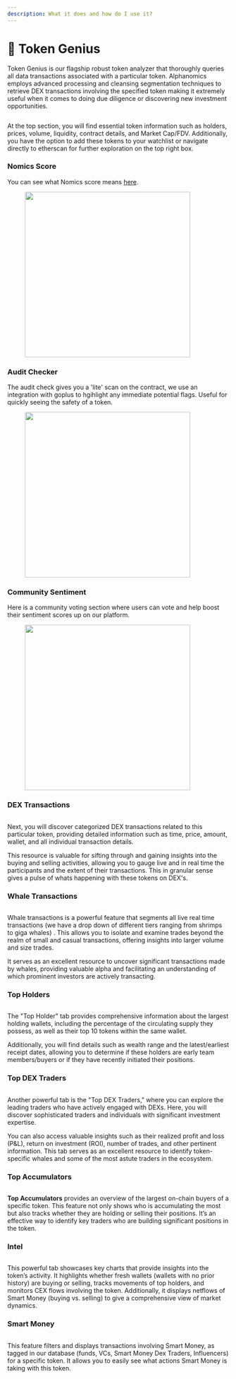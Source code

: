 ```yaml
---
description: What it does and how do I use it?
---
```


# 🔵 Token Genius

Token Genius is our flagship robust token analyzer that thoroughly queries all data transactions associated with a particular token. Alphanomics employs advanced processing and cleansing segmentation techniques to retrieve DEX transactions involving the specified token making it extremely useful when it comes to doing due diligence or discovering new investment opportunities.

<figure><img src="../.gitbook/assets/Screenshot 2024-08-29 at 13.10.58.png" alt=""><figcaption></figcaption></figure>

At the top section, you will find essential token information such as holders, prices, volume, liquidity, contract details, and Market Cap/FDV. Additionally, you have the option to add these tokens to your watchlist or navigate directly to etherscan for further exploration on the top right box.

### Nomics Score

You can see what Nomics score means [here](token-genius.md#nomics-score).

<figure><img src="../.gitbook/assets/Screenshot 2024-08-31 at 11.17.29.png" alt="" width="375"><figcaption></figcaption></figure>

### Audit Checker

The audit check gives you a 'lite' scan on the contract, we use an integration with goplus to hgihlight any immediate potential flags.  Useful for quickly seeing the safety of a token.

<figure><img src="../.gitbook/assets/Screenshot 2024-08-31 at 11.18.16.png" alt="" width="375"><figcaption></figcaption></figure>

### Community Sentiment

Here is a community voting section where users can vote and help boost their sentiment scores up on our platform.

<figure><img src="../.gitbook/assets/Screenshot 2024-08-31 at 11.19.37.png" alt="" width="375"><figcaption></figcaption></figure>

### DEX Transactions

<figure><img src="../.gitbook/assets/Screenshot 2024-08-31 at 11.13.54 (1).png" alt=""><figcaption></figcaption></figure>

Next, you will discover categorized DEX transactions related to this particular token, providing detailed information such as time, price, amount, wallet, and all individual transaction details.&#x20;

This resource is valuable for sifting through and gaining insights into the buying and selling activities, allowing you to gauge live and in real time the participants and the extent of their transactions.  This in granular sense gives a pulse of whats happening with these tokens on DEX's.

### Whale Transactions

<figure><img src="../.gitbook/assets/Screenshot 2024-08-29 at 13.12.32.png" alt=""><figcaption></figcaption></figure>

Whale transactions is a powerful feature that segments all live real time transactions (we have a drop down of different tiers ranging from shrimps to giga whales) . This allows you to isolate and examine trades beyond the realm of small and casual transactions, offering insights into larger volume and size trades.&#x20;

It serves as an excellent resource to uncover significant transactions made by whales, providing valuable alpha and facilitating an understanding of which prominent investors are actively transacting.

### Top Holders

<figure><img src="../.gitbook/assets/Screenshot 2024-08-31 at 11.14.08.png" alt=""><figcaption></figcaption></figure>

The "Top Holder" tab provides comprehensive information about the largest holding wallets, including the percentage of the circulating supply they possess, as well as their top 10 tokens within the same wallet.&#x20;

Additionally, you will find details such as wealth range and the latest/earliest receipt dates, allowing you to determine if these holders are early team members/buyers or if they have recently initiated their positions.

### Top DEX Traders

<figure><img src="../.gitbook/assets/Screenshot 2024-08-29 at 13.11.50.png" alt=""><figcaption></figcaption></figure>

Another powerful tab is the "Top DEX Traders," where you can explore the leading traders who have actively engaged with DEXs. Here, you will discover sophisticated traders and individuals with significant investment expertise.&#x20;

You can also access valuable insights such as their realized profit and loss (P\&L), return on investment (ROI), number of trades, and other pertinent information. This tab serves as an excellent resource to identify token-specific whales and some of the most astute traders in the ecosystem.

### Top Accumulators

<figure><img src="../.gitbook/assets/Screenshot 2024-08-31 at 11.15.32.png" alt=""><figcaption></figcaption></figure>

**Top Accumulators** provides an overview of the largest on-chain buyers of a specific token. This feature not only shows who is accumulating the most but also tracks whether they are holding or selling their positions. It’s an effective way to identify key traders who are building significant positions in the token.

### Intel

<figure><img src="../.gitbook/assets/Screenshot 2024-08-31 at 11.15.44.png" alt=""><figcaption></figcaption></figure>

This powerful tab showcases key charts that provide insights into the token’s activity. It highlights whether fresh wallets (wallets with no prior history) are buying or selling, tracks movements of top holders, and monitors CEX flows involving the token. Additionally, it displays netflows of Smart Money (buying vs. selling) to give a comprehensive view of market dynamics.

### Smart Money

<figure><img src="../.gitbook/assets/Screenshot 2024-08-31 at 11.16.03.png" alt=""><figcaption></figcaption></figure>

This feature filters and displays transactions involving Smart Money, as tagged in our database (funds, VCs, Smart Money Dex Traders, Influencers) for a specific token. It allows you to easily see what actions Smart Money is taking with this token.
